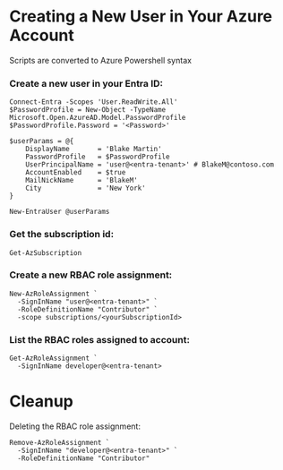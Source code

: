 # Creating a New User in Your Azure Account 
Scripts are converted to Azure Powershell syntax

### Create a new user in your Entra ID:
```
Connect-Entra -Scopes 'User.ReadWrite.All'
$PasswordProfile = New-Object -TypeName Microsoft.Open.AzureAD.Model.PasswordProfile
$PasswordProfile.Password = '<Password>'

$userParams = @{
    DisplayName       = 'Blake Martin'
    PasswordProfile   = $PasswordProfile
    UserPrincipalName = 'user@<entra-tenant>' # BlakeM@contoso.com
    AccountEnabled    = $true
    MailNickName      = 'BlakeM'
    City              = 'New York'
}

New-EntraUser @userParams
```

### Get the subscription id:
```
Get-AzSubscription
```

### Create a new RBAC role assignment:
```
New-AzRoleAssignment `
  -SignInName "user@<entra-tenant>" `
  -RoleDefinitionName "Contributor" `
  -scope subscriptions/<yourSubscriptionId>
```

### List the RBAC roles assigned to account:
```
Get-AzRoleAssignment `
  -SignInName developer@<entra-tenant> 
```

# Cleanup

Deleting the RBAC role assignment:
```
Remove-AzRoleAssignment `
  -SignInName "developer@<entra-tenant>" `
  -RoleDefinitionName "Contributor"
```
